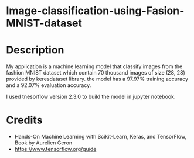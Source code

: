 # Image-classification-using-Fasion-MNIST-dataset

# Description
My application is a machine learning model that classify images from the fashion MNIST dataset which contain 70 thousand images of size (28, 28) provided by keresdataset library.
the model has a 97.97% training accuracy and a 92.07% evaluation accuracy.

I used tnesorflow version 2.3.0 to build the model in jupyter notebook.

# Credits
- Hands-On Machine Learning with Scikit-Learn, Keras, and TensorFlow, Book by Aurelien Geron
- https://www.tensorflow.org/guide
